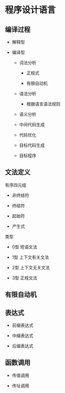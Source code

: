 # 程序设计语言

## 编译过程

+ 解释型

+ 编译型
  
  + 词法分析
    
    + 正规式
    
    + 有限自动机
  
  + 语法分析
    
    + 根据语言语法规则
  
  + 语义分析
  
  + 中间代码生成
  
  + 代码优化
  
  + 目标代码生成
  
  + 目标程序

## 文法定义

有序四元组

+ 非终结符

+ 终结符

+ 起始符

+ 产生式

类型

+ 0型 短语文法

+ 1型 上下文有关文法

+ 2型 上下文无关文法

+ 3型 正规文法

## 有限自动机

## 表达式

+ 前缀表达式

+ 中缀表达式

+ 后缀表达式

## 函数调用

+ 传值调用

+ 传址调用
